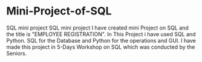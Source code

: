 # Mini-Project-of-SQL
SQL mini project
SQL mini project I have created mini Project on SQL and the title is "EMPLOYEE REGISTRATION". 
In This Project i have used SQL and Python. SQL for the Database and Python for the operations and GUI.
I have made this project in 5-Days Workshop on SQL which was conducted by the Seniors.
